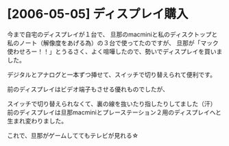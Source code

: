 # [2006-05-05] ディスプレイ購入


今まで自宅のディスプレイが１台で、
旦那のmacminiと私のディスクトップと私のノート（解像度をあげる為）の３台で使ってたのですが、
旦那が「マック使わせろー！！」とうるさく、よく喧嘩したので、勢いでディスプレイを買いました。

デジタルとアナログと一本ずつ挿せて、スイッチで切り替えられて便利です。

前のディスプレイはビデオ端子もさせる優れものでしたが、

スイッチで切り替えられなくて、裏の線を抜いたり指したりしてました（汗）
前のディスプレイは旦那macminiとプレーステーション２用のディスプレイへと生まれ変わりました。

これで、旦那がゲームしててもテレビが見れる☆
